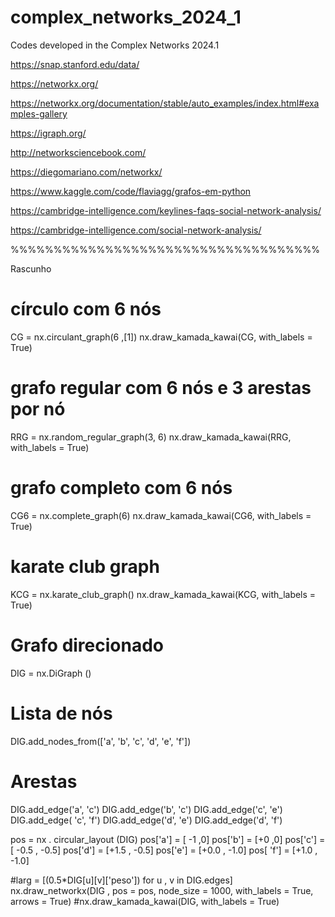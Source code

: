 # complex_networks_2024_1
Codes developed in the Complex Networks 2024.1

https://snap.stanford.edu/data/

https://networkx.org/

https://networkx.org/documentation/stable/auto_examples/index.html#examples-gallery

https://igraph.org/

http://networksciencebook.com/

https://diegomariano.com/networkx/

https://www.kaggle.com/code/flaviagg/grafos-em-python

https://cambridge-intelligence.com/keylines-faqs-social-network-analysis/

https://cambridge-intelligence.com/social-network-analysis/


%%%%%%%%%%%%%%%%%%%%%%%%%%%%%%%%%%%%

Rascunho

# círculo com 6 nós
CG = nx.circulant_graph(6 ,[1])
nx.draw_kamada_kawai(CG, with_labels = True)

# grafo regular com 6 nós e 3 arestas por nó
RRG = nx.random_regular_graph(3, 6)
nx.draw_kamada_kawai(RRG, with_labels = True)

# grafo completo com 6 nós
CG6 = nx.complete_graph(6)
nx.draw_kamada_kawai(CG6, with_labels = True)

# karate club graph
KCG = nx.karate_club_graph()
nx.draw_kamada_kawai(KCG, with_labels = True)

# Grafo direcionado
DIG = nx.DiGraph ()

# Lista de nós
DIG.add_nodes_from(['a', 'b', 'c', 'd', 'e', 'f'])

# Arestas
DIG.add_edge('a', 'c')
DIG.add_edge('b', 'c')
DIG.add_edge('c', 'e') 
DIG.add_edge( 'c', 'f')
DIG.add_edge('d', 'e')
DIG.add_edge('d', 'f')

pos = nx . circular_layout (DIG)
pos['a'] = [ -1 ,0]
pos['b'] = [+0 ,0]
pos['c'] = [ -0.5 , -0.5]
pos['d'] = [+1.5 , -0.5]
pos['e'] = [+0.0 , -1.0]
pos[ 'f'] = [+1.0 , -1.0]

#larg = [(0.5*DIG[u][v]['peso']) for u , v in DIG.edges]
nx.draw_networkx(DIG , 
                 pos = pos, 
                 node_size = 1000, 
                 with_labels = True, 
                 arrows = True)
#nx.draw_kamada_kawai(DIG, with_labels = True)


